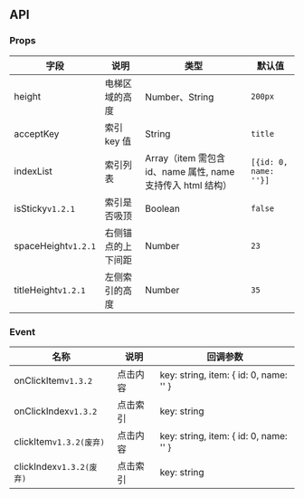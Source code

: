 ## API

### Props

| 字段                | 说明               | 类型                                                        | 默认值                |
| ------------------- | ------------------ | ----------------------------------------------------------- | --------------------- |
| height              | 电梯区域的高度     | Number、String                                              | `200px`               |
| acceptKey           | 索引 key 值        | String                                                      | `title`               |
| indexList           | 索引列表           | Array（item 需包含 id、name 属性, name 支持传入 html 结构） | `[{id: 0, name: ''}]` |
| isSticky`v1.2.1`    | 索引是否吸顶       | Boolean                                                     | `false`               |
| spaceHeight`v1.2.1` | 右侧锚点的上下间距 | Number                                                      | `23`                  |
| titleHeight`v1.2.1` | 左侧索引的高度     | Number                                                      | `35`                  |

### Event

| 名称                     | 说明     | 回调参数                               |
| ------------------------ | -------- | -------------------------------------- |
| onClickItem`v1.3.2`      | 点击内容 | key: string, item: { id: 0, name: '' } |
| onClickIndex`v1.3.2`     | 点击索引 | key: string                            |
| clickItem`v1.3.2(废弃)`  | 点击内容 | key: string, item: { id: 0, name: '' } |
| clickIndex`v1.3.2(废弃)` | 点击索引 | key: string                            |
